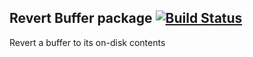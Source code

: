 ## Revert Buffer package [![Build Status](https://travis-ci.org/atom/revert-buffer.svg?branch=master)](https://travis-ci.org/atom/revert-buffer)

Revert a buffer to its on-disk contents
